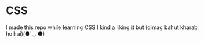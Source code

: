 # CSS


I made this repo while learning CSS
I kind a liking it but (dimag bahut kharab ho hai)(●'◡'●)